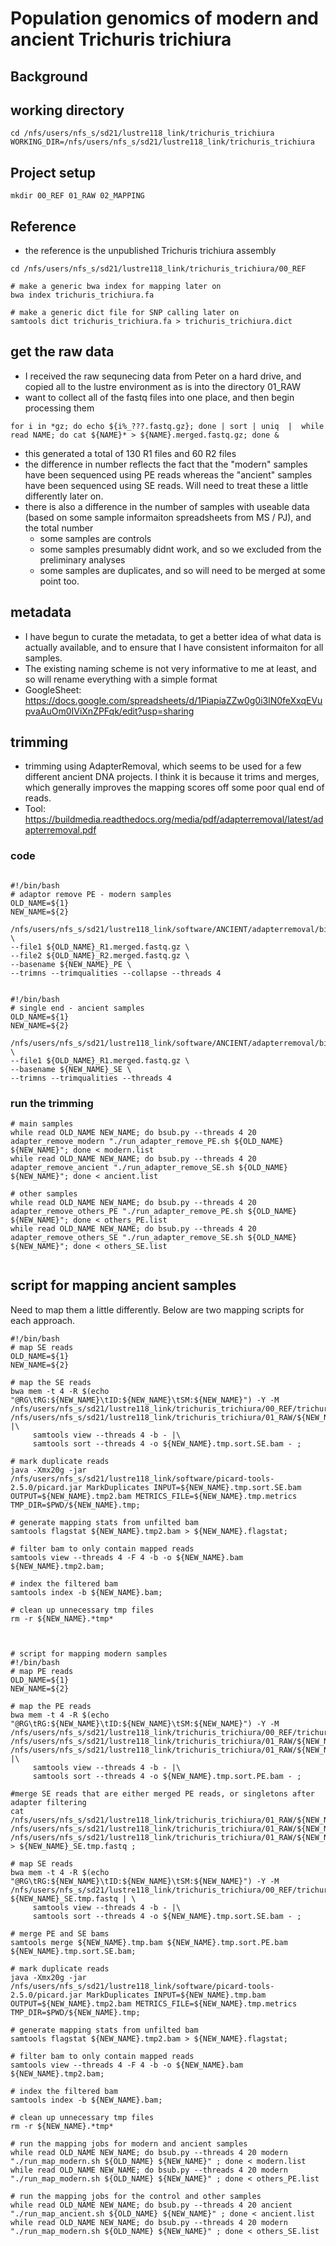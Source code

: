 # Population genomics of modern and ancient Trichuris trichiura
## Background


## working directory
```shell
cd /nfs/users/nfs_s/sd21/lustre118_link/trichuris_trichiura
WORKING_DIR=/nfs/users/nfs_s/sd21/lustre118_link/trichuris_trichiura

```


## Project setup
```shell
mkdir 00_REF 01_RAW 02_MAPPING
```


## Reference
- the reference is the unpublished Trichuris trichiura assembly

```shell
cd /nfs/users/nfs_s/sd21/lustre118_link/trichuris_trichiura/00_REF

# make a generic bwa index for mapping later on
bwa index trichuris_trichiura.fa

# make a generic dict file for SNP calling later on
samtools dict trichuris_trichiura.fa > trichuris_trichiura.dict
```


## get the raw data
- I received the raw sequnecing data from Peter on a hard drive, and copied all to the lustre environment as is into the directory 01_RAW
- want to collect all of the fastq files into one place, and then begin processing them

```shell
for i in *gz; do echo ${i%_???.fastq.gz}; done | sort | uniq  |  while read NAME; do cat ${NAME}* > ${NAME}.merged.fastq.gz; done &
```
- this generated a total of 130 R1 files and 60 R2 files
- the difference in number reflects the fact that the "modern" samples have been sequenced using PE reads whereas the "ancient" samples have been sequenced using SE reads. Will need to treat these a little differently later on.
- there is also a difference in the number of samples with useable data (based on some sample informaiton spreadsheets from MS / PJ), and the total number
     - some samples are controls
     - some samples presumably didnt work, and so we excluded from the preliminary analyses
     - some samples are duplicates, and so will need to be merged at some point too.


## metadata
- I have begun to curate the metadata, to get a better idea of what data is actually available, and to ensure that I have consistent informaiton for all samples.
- The existing naming scheme is not very informative to me at least, and so will rename everything with a simple format
- GoogleSheet:  https://docs.google.com/spreadsheets/d/1PiapiaZZw0g0i3lN0feXxqEVupvaAuOm0IViXnZPFqk/edit?usp=sharing


## trimming
- trimming using AdapterRemoval, which seems to be used for a few different ancient DNA projects. I think it is because it trims and merges, which generally improves the mapping scores off some poor qual end of reads.
- Tool: https://buildmedia.readthedocs.org/media/pdf/adapterremoval/latest/adapterremoval.pdf


### code
```shell

#!/bin/bash
# adaptor remove PE - modern samples
OLD_NAME=${1}
NEW_NAME=${2}

/nfs/users/nfs_s/sd21/lustre118_link/software/ANCIENT/adapterremoval/bin/AdapterRemoval \
--file1 ${OLD_NAME}_R1.merged.fastq.gz \
--file2 ${OLD_NAME}_R2.merged.fastq.gz \
--basename ${NEW_NAME}_PE \
--trimns --trimqualities --collapse --threads 4


#!/bin/bash
# single end - ancient samples
OLD_NAME=${1}
NEW_NAME=${2}

/nfs/users/nfs_s/sd21/lustre118_link/software/ANCIENT/adapterremoval/bin/AdapterRemoval \
--file1 ${OLD_NAME}_R1.merged.fastq.gz \
--basename ${NEW_NAME}_SE \
--trimns --trimqualities --threads 4
```

### run the trimming
```shell
# main samples
while read OLD_NAME NEW_NAME; do bsub.py --threads 4 20 adapter_remove_modern "./run_adapter_remove_PE.sh ${OLD_NAME} ${NEW_NAME}"; done < modern.list
while read OLD_NAME NEW_NAME; do bsub.py --threads 4 20 adapter_remove_ancient "./run_adapter_remove_SE.sh ${OLD_NAME} ${NEW_NAME}"; done < ancient.list

# other samples
while read OLD_NAME NEW_NAME; do bsub.py --threads 4 20 adapter_remove_others_PE "./run_adapter_remove_PE.sh ${OLD_NAME} ${NEW_NAME}"; done < others_PE.list
while read OLD_NAME NEW_NAME; do bsub.py --threads 4 20 adapter_remove_others_SE "./run_adapter_remove_SE.sh ${OLD_NAME} ${NEW_NAME}"; done < others_SE.list


```




## script for mapping ancient samples
Need to map them a little differently. Below are two mapping scripts for each approach.

```shell
#!/bin/bash
# map SE reads
OLD_NAME=${1}
NEW_NAME=${2}

# map the SE reads
bwa mem -t 4 -R $(echo "@RG\tRG:${NEW_NAME}\tID:${NEW_NAME}\tSM:${NEW_NAME}") -Y -M /nfs/users/nfs_s/sd21/lustre118_link/trichuris_trichiura/00_REF/trichuris_trichiura.fa /nfs/users/nfs_s/sd21/lustre118_link/trichuris_trichiura/01_RAW/${NEW_NAME}_SE.truncated |\
     samtools view --threads 4 -b - |\
     samtools sort --threads 4 -o ${NEW_NAME}.tmp.sort.SE.bam - ;

# mark duplicate reads
java -Xmx20g -jar /nfs/users/nfs_s/sd21/lustre118_link/software/picard-tools-2.5.0/picard.jar MarkDuplicates INPUT=${NEW_NAME}.tmp.sort.SE.bam OUTPUT=${NEW_NAME}.tmp2.bam METRICS_FILE=${NEW_NAME}.tmp.metrics TMP_DIR=$PWD/${NEW_NAME}.tmp;

# generate mapping stats from unfilted bam
samtools flagstat ${NEW_NAME}.tmp2.bam > ${NEW_NAME}.flagstat;

# filter bam to only contain mapped reads
samtools view --threads 4 -F 4 -b -o ${NEW_NAME}.bam ${NEW_NAME}.tmp2.bam;

# index the filtered bam
samtools index -b ${NEW_NAME}.bam;

# clean up unnecessary tmp files
rm -r ${NEW_NAME}.*tmp*



# script for mapping modern samples
#!/bin/bash
# map PE reads
OLD_NAME=${1}
NEW_NAME=${2}

# map the PE reads
bwa mem -t 4 -R $(echo "@RG\tRG:${NEW_NAME}\tID:${NEW_NAME}\tSM:${NEW_NAME}") -Y -M /nfs/users/nfs_s/sd21/lustre118_link/trichuris_trichiura/00_REF/trichuris_trichiura.fa /nfs/users/nfs_s/sd21/lustre118_link/trichuris_trichiura/01_RAW/${NEW_NAME}_PE.pair1.truncated /nfs/users/nfs_s/sd21/lustre118_link/trichuris_trichiura/01_RAW/${NEW_NAME}_PE.pair2.truncated |\
     samtools view --threads 4 -b - |\
     samtools sort --threads 4 -o ${NEW_NAME}.tmp.sort.PE.bam - ;

#merge SE reads that are either merged PE reads, or singletons after adapter filtering
cat /nfs/users/nfs_s/sd21/lustre118_link/trichuris_trichiura/01_RAW/${NEW_NAME}_PE.singleton.truncated /nfs/users/nfs_s/sd21/lustre118_link/trichuris_trichiura/01_RAW/${NEW_NAME}_PE.collapsed.truncated /nfs/users/nfs_s/sd21/lustre118_link/trichuris_trichiura/01_RAW/${NEW_NAME}_PE.collapsed > ${NEW_NAME}_SE.tmp.fastq ;

# map SE reads
bwa mem -t 4 -R $(echo "@RG\tRG:${NEW_NAME}\tID:${NEW_NAME}\tSM:${NEW_NAME}") -Y -M /nfs/users/nfs_s/sd21/lustre118_link/trichuris_trichiura/00_REF/trichuris_trichiura.fa ${NEW_NAME}_SE.tmp.fastq | \
     samtools view --threads 4 -b - |\
     samtools sort --threads 4 -o ${NEW_NAME}.tmp.sort.SE.bam - ;

# merge PE and SE bams
samtools merge ${NEW_NAME}.tmp.bam ${NEW_NAME}.tmp.sort.PE.bam ${NEW_NAME}.tmp.sort.SE.bam;

# mark duplicate reads
java -Xmx20g -jar /nfs/users/nfs_s/sd21/lustre118_link/software/picard-tools-2.5.0/picard.jar MarkDuplicates INPUT=${NEW_NAME}.tmp.bam OUTPUT=${NEW_NAME}.tmp2.bam METRICS_FILE=${NEW_NAME}.tmp.metrics TMP_DIR=$PWD/${NEW_NAME}.tmp;

# generate mapping stats from unfilted bam
samtools flagstat ${NEW_NAME}.tmp2.bam > ${NEW_NAME}.flagstat;

# filter bam to only contain mapped reads
samtools view --threads 4 -F 4 -b -o ${NEW_NAME}.bam ${NEW_NAME}.tmp2.bam;

# index the filtered bam
samtools index -b ${NEW_NAME}.bam;

# clean up unnecessary tmp files
rm -r ${NEW_NAME}.*tmp*
```


```shell
# run the mapping jobs for modern and ancient samples
while read OLD_NAME NEW_NAME; do bsub.py --threads 4 20 modern "./run_map_modern.sh ${OLD_NAME} ${NEW_NAME}" ; done < modern.list
while read OLD_NAME NEW_NAME; do bsub.py --threads 4 20 modern "./run_map_modern.sh ${OLD_NAME} ${NEW_NAME}" ; done < others_PE.list

# run the mapping jobs for the control and other samples
while read OLD_NAME NEW_NAME; do bsub.py --threads 4 20 ancient "./run_map_ancient.sh ${OLD_NAME} ${NEW_NAME}" ; done < ancient.list
while read OLD_NAME NEW_NAME; do bsub.py --threads 4 20 modern "./run_map_modern.sh ${OLD_NAME} ${NEW_NAME}" ; done < others_SE.list
```
